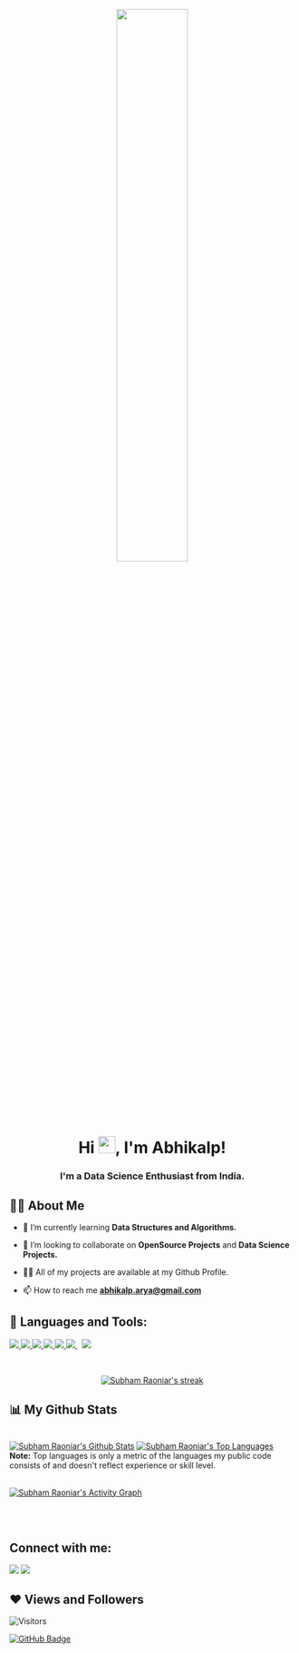 <p align="center"><a href="#"><img src="https://github.com/abhikalparya/Abhikalp-Arya/blob/main/Untitled%20design.png" width="50%" height="50%"></a></p>


<h1 align="center">Hi <img src="https://raw.githubusercontent.com/MartinHeinz/MartinHeinz/master/wave.gif" width="30px">, I'm Abhikalp!</h1>
<h3 align="center">I'm a Data Science Enthusiast from India.</h3>


## 🙋‍♂️ About Me


- 🌱 I’m currently learning **Data Structures and Algorithms.**

- 👯 I’m looking to collaborate on **OpenSource Projects** and **Data Science Projects.**

- 👨‍💻 All of my projects are available at my Github Profile.

- 📫 How to reach me **abhikalp.arya@gmail.com**



## 🚀 Languages and Tools:

<p align="left">
    <a href="https://developer.mozilla.org/en-US/docs/Web/JavaScript" target="_blank"> <img src="https://img.icons8.com/color/48/000000/javascript.png"/> </a> 
    <a href="https://www.w3.org/html/" target="_blank"> <img src="https://img.icons8.com/color/48/000000/html-5.png"/> </a> 
    <a href="https://www.w3schools.com/css/" target="_blank"> <img src="https://img.icons8.com/color/48/000000/css3.png"/> </a> 
    <a href="https://getbootstrap.com" target="_blank"> <img src="https://img.icons8.com/color/48/000000/bootstrap.png"/> </a> 
    <a href="https://www.python.org" target="_blank"> <img src="https://img.icons8.com/color/48/000000/python.png"/> </a> 
    <a style="padding-right:8px;" href="https://nodejs.org" target="_blank"> <img src="https://img.icons8.com/color/48/000000/nodejs.png"/> </a>
    <a href="https://git-scm.com/" target="_blank"> <img src="https://img.icons8.com/color/48/000000/git.png"/> </a>

</p>

<!-- [![React Badge](https://img.shields.io/badge/-React-61DBFB?style=for-the-badge&labelColor=black&logo=react&logoColor=61DBFB)](#)  [![Javascript Badge](https://img.shields.io/badge/-Javascript-F0DB4F?style=for-the-badge&labelColor=black&logo=javascript&logoColor=F0DB4F)](#) [![Typescript Badge](https://img.shields.io/badge/-Typescript-007acc?style=for-the-badge&labelColor=black&logo=typescript&logoColor=007acc)](#) [![Nodejs Badge](https://img.shields.io/badge/-Nodejs-3C873A?style=for-the-badge&labelColor=black&logo=node.js&logoColor=3C873A)](#) [![GraphQL Badge](https://img.shields.io/badge/-GraphQl-e535ab?style=for-the-badge&labelColor=black&logo=node.js&logoColor=e535ab)](#) -->
<br/>

<p align="center">
    <a href="https://github.com/abhikalparya/github-readme-streak-stats">
        <img title="🔥 Get streak stats for your profile at git.io/streak-stats" alt="Subham Raoniar's streak" src="https://github-readme-streak-stats.herokuapp.com/?user=abhikalparya&theme=black-ice&hide_border=true&stroke=0000&background=060A0CD0"/>
    </a>
</p>

## 📊 My Github Stats

  <br/>
    <a href="https://github.com/abhikalparya/github-readme-stats"><img alt="Subham Raoniar's Github Stats" src="https://github-readme-stats.vercel.app/api?username=abhikalparya&show_icons=true&count_private=true&theme=react&hide_border=true&bg_color=0D1117" /></a>
  <a href="https://github.com/abhikalparya/github-readme-stats"><img alt="Subham Raoniar's Top Languages" src="https://github-readme-stats.vercel.app/api/top-langs/?username=abhikalparya&langs_count=8&count_private=true&layout=compact&theme=react&hide_border=true&bg_color=0D1117" /></a>
  <br/>
  <b>Note:</b> Top languages is only a metric of the languages my public code consists of and doesn't reflect experience or skill level.


<br/>
<br/>

<a href="https://github.com/abhikalparya/github-readme-activity-graph"><img alt="Subham Raoniar's Activity Graph" src="https://activity-graph.herokuapp.com/graph?username=abhikalparya&bg_color=0D1117&color=5BCDEC&line=5BCDEC&point=FFFFFF&hide_border=true" /></a>

<br/>
<br/>

## Connect with me:
<p align="left">

<a href = "https://www.linkedin.com/in/abhikalp-arya-7179431b9/"><img src="https://img.icons8.com/fluent/48/000000/linkedin.png"/></a>
<a href = "https://www.instagram.com/abhikalp.arya/"><img src="https://img.icons8.com/fluent/48/000000/instagram-new.png"/></a>


</p>

## ❤ Views and Followers

<p><img src='https://visitor-badge.laobi.icu/badge?page_id=abhikalparya' alt="Visitors"></p>
<a href="https://github.com/abhikalparya?tab=followers"><img src="https://img.shields.io/github/followers/abhikalparya?label=Followers&style=social" alt="GitHub Badge"></a>
